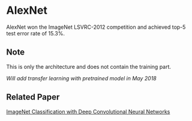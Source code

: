 # AlexNet
AlexNet won the ImageNet LSVRC-2012 competition and achieved top-5 test error rate of 15.3%.

## Note
This is only the architecture and does not contain the training part.

*Will add transfer learning with pretrained model in May 2018*

## Related Paper
[ImageNet Classification with Deep Convolutional Neural Networks](https://papers.nips.cc/paper/4824-imagenet-classification-with-deep-convolutional-neural-networks)
